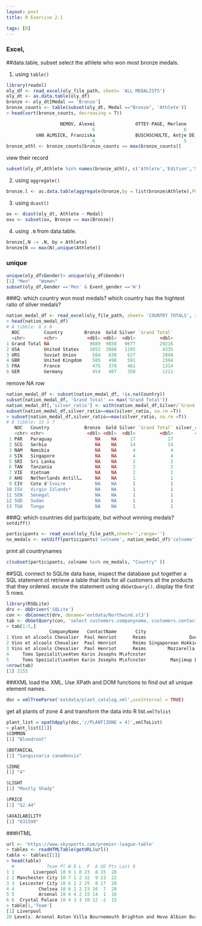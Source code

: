 ```yaml
---
layout: post
title: R Exercise 2.1

tags: [R]
---
```


### Excel, 
##data.table, subset
select the athlete who won most bronze medals.

1. using ```table()```
```r
library(readxl)
oly_df <- read_excel(oly_file_path, sheet= 'ALL MEDALISTS')
oly_dt <- as.data.table(oly_df)
bronze <- oly_dt[Medal == 'Bronze']
bronze_counts <- table(subset(oly_dt, Medal =="Bronze", 'Athlete'))
> head(sort(bronze_counts, decreasing = T))

                    NEMOV, Alexei               OTTEY-PAGE, Merlene                SAVOLAINEN, Heikki 
                                6                                 6                                 6 
           VAN ALMSICK, Franziska               BUSCHSCHULTE, Antje DE JONG, Adrianus Egbertus Willem 
                                6                                 5                                 5 
bronze_athl <- bronze_counts[bronze_counts == max(bronze_counts)]
```
view their record
```r
subset(oly_df,Athlete %in% names(bronze_athl), c('Athlete','Edition','Sport','Event'))
```

2. using ```aggregate()```
```r
bronze.l <- as.data.table(aggregate(bronze,by = list(bronze$Athlete),FUN = length))
```
3. using ```dcast()```
```r
ox <- dcast(oly_dt, Athlete ~ Medal)
oxx <- subset(ox, Bronze == max(Bronze))
```
4. using ```.N``` from data.table.
```r
bronze[,N := .N, by = Athlete]
bronze[N == max(N),unique(Athlete)]
```
### unique
```r 
unique(oly_df$Gender)> unique(oly_df$Gender)
[1] "Men"   "Women"
subset(oly_df,Gender =='Men' & Event_gender =='W')
```

###Q: 
which country won most medals?
which country has the hightest ratio of silver medals?

```r
nation_medal_df <- read_excel(oly_file_path, sheet= 'COUNTRY TOTALS', range = 'A147:F286')
> head(nation_medal_df)
# A tibble: 6 x 6
  NOC         Country        Bronze  Gold Silver `Grand Total`
  <chr>       <chr>           <dbl> <dbl>  <dbl>         <dbl>
1 Grand Total NA               9689  9850   9677         29216
2 USA         United States    1052  2088   1195          4335
3 URS         Soviet Union      584   838    627          2049
4 GBR         United Kingdom    505   498    591          1594
5 FRA         France            475   378    461          1314
6 GER         Germany           454   407    350          1211
```
remove NA row
```r
nation_medal_df <- subset(nation_medal_df, !is.na(Country))
subset(nation_medal_df, 'Grand Total' == max('Grand Total'))
nation_medal_df[,'silver_ratio'] <- with(nation_medal_df,Silver/`Grand Total`)
subset(nation_medal_df,silver_ratio==max(silver_ratio, na.rm =T))
> subset(nation_medal_df,silver_ratio==max(silver_ratio, na.rm =T))
# A tibble: 13 x 7
   NOC   Country             Bronze  Gold Silver `Grand Total` silver_ratio
   <chr> <chr>                <dbl> <dbl>  <dbl>         <dbl>        <dbl>
 1 PAR   Paraguay                NA    NA     17            17            1
 2 SCG   Serbia                  NA    NA     14            14            1
 3 NAM   Namibia                 NA    NA      4             4            1
 4 SIN   Singapore               NA    NA      4             4            1
 5 SRI   Sri Lanka               NA    NA      2             2            1
 6 TAN   Tanzania                NA    NA      2             2            1
 7 VIE   Vietnam                 NA    NA      2             2            1
 8 AHO   Netherlands Antill…     NA    NA      1             1            1
 9 CIV   Cote d'Ivoire           NA    NA      1             1            1
10 ISV   Virgin Islands*         NA    NA      1             1            1
11 SEN   Senegal                 NA    NA      1             1            1
12 SUD   Sudan                   NA    NA      1             1            1
13 TGA   Tonga                   NA    NA      1             1            1
```
###Q:
which countries did participate, but without winning medals? ```setdiff()```
```r
participants <- read_excel(oly_file_path,sheet='',range='')
no_medals <- setdiff(participants$'colname', nation_medal_df$'colname')
```
print all countrynames
```r
c(subset(participants, colname %in% no_medals, "Country" ))
```

##SQL
connect to SQLite data base, inspect the database put together a SQL statement ot retrieve a table that lists for all customers all the products that they ordered.
excute the statement using ```dbGetQuery()```.
display the first 5 rows.
```r
library(RSQLite)
drv <- dbDriver('SQLite')
con <- dbConnect(drv, dbname='extdata/Northwind.sl3')
tab <- dbGetQuery(con, 'select customers.companyname, customers.contactname, customers.city, products.productname from customers inner join orders on customers.customerid = orders.customerid inner join `order details` on orders.orderid = `order details`.orderid inner join products on `order details`.productid =products.productid')
> tab[1:5,]
                CompanyName   ContactName       City                   ProductName
1 Vins et alcools Chevalier  Paul Henriot      Reims                Queso Cabrales
2 Vins et alcools Chevalier  Paul Henriot      Reims Singaporean Hokkien Fried Mee
3 Vins et alcools Chevalier  Paul Henriot      Reims        Mozzarella di Giovanni
4     Toms Spezialit\xe4ten Karin Josephs M\xfcnster                          Tofu
5     Toms Spezialit\xe4ten Karin Josephs M\xfcnster         Manjimup Dried Apples
>nrow(tab)
[1] 2155
```
###XML
load the XML. Use XPath and DOM functions to find out all unique element names.
```r
doc = xmlTreeParse('extdata/plant_catalog.xml',useInternal = TRUE)
```
get all plants of zone 4 and transform the data into R list.```xmlTolist```
```r
plant_list = xpathApply(doc,'//PLANT[ZONE = 4]',xmlToList)
> plant_list[[1]]
$COMMON
[1] "Bloodroot"

$BOTANICAL
[1] "Sanguinaria canadensis"

$ZONE
[1] "4"

$LIGHT
[1] "Mostly Shady"

$PRICE
[1] "$2.44"

$AVAILABILITY
[1] "031599"
```
###HTML
```r
url <- 'https://www.skysports.com/premier-league-table'
> tables <- readHTMLTable(getURL(url))
table <- tables[[1]]
> head(table)
  #            Team Pl W D L  F  A GD Pts Last 6
1 1       Liverpool 10 9 1 0 23  8 15  28       
2 2 Manchester City 10 7 1 2 32  9 23  22       
3 3  Leicester City 10 6 2 2 25  8 17  20       
4 4         Chelsea 10 6 2 2 23 16  7  20       
5 5         Arsenal 10 4 4 2 15 14  1  16       
6 6  Crystal Palace 10 4 3 3 10 12 -2  15       
> table[1,'Team']
[1] Liverpool
20 Levels: Arsenal Aston Villa Bournemouth Brighton and Hove Albion Burnley Chelsea ... Wolverhampton Wanderers
```
